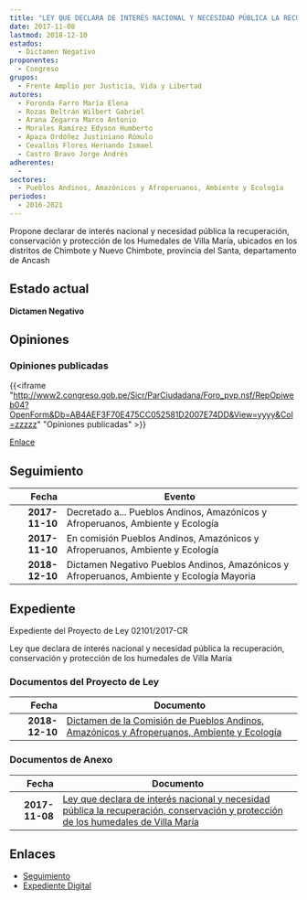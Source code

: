 ```yaml
---
title: "LEY QUE DECLARA DE INTERÉS NACIONAL Y NECESIDAD PÚBLICA LA RECUPERACIÓN, CONSERVACIÓN Y PROTECCIÓN DE LOS HUMEDALES DE VILLA MARÍA"
date: 2017-11-08
lastmod: 2018-12-10
estados: 
  - Dictamen Negativo
proponentes: 
  - Congreso
grupos: 
  - Frente Amplio por Justicia, Vida y Libertad
autores: 
  - Foronda Farro María Elena
  - Rozas Beltrán Wilbert Gabriel
  - Arana Zegarra Marco Antonio
  - Morales Ramírez Edyson Humberto
  - Apaza Ordóñez Justiniano Rómulo
  - Cevallos Flores Hernando Ismael
  - Castro Bravo Jorge Andrés
adherentes: 
  - 
sectores: 
  - Pueblos Andinos, Amazónicos y Afroperuanos, Ambiente y Ecología
periodos: 
  - 2016-2021
---
```


Propone declarar de interés nacional y necesidad pública la recuperación, conservación y protección de los Humedales de Villa María, ubicados en los distritos de Chimbote y Nuevo Chimbote, provincia del Santa, departamento de Ancash


## Estado actual

**Dictamen Negativo**

## Opiniones

### Opiniones publicadas

{{<iframe "http://www2.congreso.gob.pe/Sicr/ParCiudadana/Foro_pvp.nsf/RepOpiweb04?OpenForm&Db=AB4AEF3F70E475CC052581D2007E74DD&View=yyyy&Col=zzzzz" "Opiniones publicadas" >}}

[Enlace](http://www2.congreso.gob.pe/Sicr/ParCiudadana/Foro_pvp.nsf/RepOpiweb04?OpenForm&Db=AB4AEF3F70E475CC052581D2007E74DD&View=yyyy&Col=zzzzz)

## Seguimiento

| Fecha | Evento |
|------:|--------|
| **2017-11-10** | Decretado a... Pueblos Andinos, Amazónicos y Afroperuanos, Ambiente y Ecología|
| **2017-11-10** | En comisión Pueblos Andinos, Amazónicos y Afroperuanos, Ambiente y Ecología|
| **2018-12-10** | Dictamen Negativo Pueblos Andinos, Amazónicos y Afroperuanos, Ambiente y Ecología Mayoria|


## Expediente

Expediente del Proyecto de Ley 02101/2017-CR

Ley que declara de interés nacional y necesidad pública la recuperación, conservación y protección de los humedales de Villa María


### Documentos del Proyecto de Ley

| Fecha | Documento |
|------:|--------|
| **2018-12-10** | [Dictamen de la Comisión de Pueblos Andinos, Amazónicos y Afroperuanos, Ambiente y Ecología](http://www.leyes.congreso.gob.pe/Documentos/2016_2021/Dictamenes/Proyectos_de_Ley/02101DC19MAY20181210.pdf) |

### Documentos de Anexo

| Fecha | Documento |
|------:|--------|
| **2017-11-08** | [Ley que declara de interés nacional y necesidad pública la recuperación, conservación y protección de los humedales de Villa María](http://www.leyes.congreso.gob.pe/Documentos/2016_2021/Proyectos_de_Ley_y_de_Resoluciones_Legislativas/PL0210120171108..PDF) |

## Enlaces 

- [Seguimiento](http://www2.congreso.gob.pe/Sicr/TraDocEstProc/CLProLey2016.nsf/f7fff46988ca05b1052578e100829cc7/c8dacde6c593eb06052581d2007a6152?OpenDocument)
- [Expediente Digital](http://www2.congreso.gob.pe/Sicr/TraDocEstProc/CLProLey2016.nsf/f7fff46988ca05b1052578e100829cc7/c8dacde6c593eb06052581d2007a6152?OpenDocument&Click=05257FB7005EB655.eb71d0cf91d8294e05256cdf006b5706/$Body/0.1C6C)
